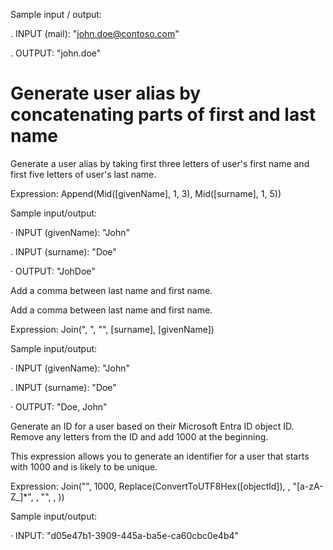 Sample input / output:

. INPUT (mail): "john.doe@contoso.com"

. OUTPUT: "john.doe"

Generate user alias by concatenating parts of first and last name
===

Generate a user alias by taking first three letters of user's first name and first five letters of user's last name.

Expression: Append(Mid([givenName], 1, 3), Mid([surname], 1, 5))

Sample input/output:

· INPUT (givenName): "John"

. INPUT (surname): "Doe"

· OUTPUT: "JohDoe"

Add a comma between last name and first name.

Add a comma between last name and first name.

Expression: Join(", ", "", [surname], [givenName])

Sample input/output:

· INPUT (givenName): "John"

. INPUT (surname): "Doe"

· OUTPUT: "Doe, John"

Generate an ID for a user based on their Microsoft Entra ID object ID. Remove any letters from the ID and add 1000 at the beginning.

This expression allows you to generate an identifier for a user that starts with 1000 and is likely to be unique.

Expression: Join("", 1000, Replace(ConvertToUTF8Hex([objectld]), , "[a-zA-Z\_]\*", , "", , ))

Sample input/output:

· INPUT: "d05e47b1-3909-445a-ba5e-ca60cbc0e4b4"

